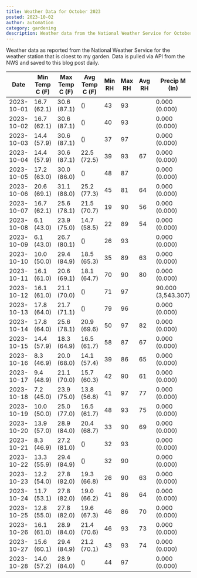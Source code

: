 ```yaml
---
title: Weather Data for October 2023
posted: 2023-10-02
author: automation
category: gardening
description: Weather data from the National Weather Service for October 2023
---
```


Weather data as reported from the National Weather Service for the weather station 
that is cloest to my garden. Data is pulled via API from the NWS and saved to this 
blog post daily.

|Date|Min Temp C (F)|Max Temp C (F)|Avg Temp C (F)|Min RH|Max RH|Avg RH|Precip M (In)|Avg Precip/Hr|
|---|---|---|---|---|---|---|---|---|
|2023-10-01|16.7 (62.1)|30.6 (87.1)| ()|43|93||0.000 (0.000)|0.000 (0.000)|
|2023-10-02|16.7 (62.1)|30.6 (87.1)| ()|40|93||0.000 (0.000)|0.000 (0.000)|
|2023-10-03|14.4 (57.9)|30.6 (87.1)| ()|37|97||0.000 (0.000)|0.000 (0.000)|
|2023-10-04|14.4 (57.9)|30.6 (87.1)|22.5 (72.5)|39|93|67|0.000 (0.000)|0.000 (0.000)|
|2023-10-05|17.2 (63.0)|30.0 (86.0)| ()|48|87||0.000 (0.000)|0.000 (0.000)|
|2023-10-06|20.6 (69.1)|31.1 (88.0)|25.2 (77.3)|45|81|64|0.000 (0.000)|0.000 (0.000)|
|2023-10-07|16.7 (62.1)|25.6 (78.1)|21.5 (70.7)|19|90|56|0.000 (0.000)|0.000 (0.000)|
|2023-10-08|6.1 (43.0)|23.9 (75.0)|14.7 (58.5)|22|89|54|0.000 (0.000)|0.000 (0.000)|
|2023-10-09|6.1 (43.0)|26.7 (80.1)| ()|26|93||0.000 (0.000)|0.000 (0.000)|
|2023-10-10|10.0 (50.0)|29.4 (84.9)|18.5 (65.3)|35|89|63|0.000 (0.000)|0.000 (0.000)|
|2023-10-11|16.1 (61.0)|20.6 (69.1)|18.1 (64.7)|70|90|80|0.000 (0.000)|0.000 (0.000)|
|2023-10-12|16.1 (61.0)|21.1 (70.0)| ()|71|97||90.000 (3,543.307)|82.402 (82.402)|
|2023-10-13|17.8 (64.0)|21.7 (71.1)| ()|79|96||0.000 (0.000)|0.000 (0.000)|
|2023-10-14|17.8 (64.0)|25.6 (78.1)|20.9 (69.6)|50|97|82|0.000 (0.000)|0.000 (0.000)|
|2023-10-15|14.4 (57.9)|18.3 (64.9)|16.5 (61.7)|58|87|67|0.000 (0.000)|0.000 (0.000)|
|2023-10-16|8.3 (46.9)|20.0 (68.0)|14.1 (57.4)|39|86|65|0.000 (0.000)|0.000 (0.000)|
|2023-10-17|9.4 (48.9)|21.1 (70.0)|15.7 (60.3)|42|90|61|0.000 (0.000)|0.000 (0.000)|
|2023-10-18|7.2 (45.0)|23.9 (75.0)|13.8 (56.8)|41|97|77|0.000 (0.000)|0.000 (0.000)|
|2023-10-19|10.0 (50.0)|25.0 (77.0)|16.5 (61.7)|48|93|75|0.000 (0.000)|0.000 (0.000)|
|2023-10-20|13.9 (57.0)|28.9 (84.0)|20.4 (68.7)|33|90|69|0.000 (0.000)|0.000 (0.000)|
|2023-10-21|8.3 (46.9)|27.2 (81.0)| ()|32|93||0.000 (0.000)|0.000 (0.000)|
|2023-10-22|13.3 (55.9)|29.4 (84.9)| ()|32|90||0.000 (0.000)|0.000 (0.000)|
|2023-10-23|12.2 (54.0)|27.8 (82.0)|19.3 (66.8)|26|90|63|0.000 (0.000)|0.000 (0.000)|
|2023-10-24|11.7 (53.1)|27.8 (82.0)|19.0 (66.2)|41|86|64|0.000 (0.000)|0.000 (0.000)|
|2023-10-25|12.8 (55.0)|27.8 (82.0)|19.6 (67.3)|46|86|70|0.000 (0.000)|0.000 (0.000)|
|2023-10-26|16.1 (61.0)|28.9 (84.0)|21.4 (70.6)|46|93|73|0.000 (0.000)|0.000 (0.000)|
|2023-10-27|15.6 (60.1)|29.4 (84.9)|21.2 (70.1)|43|93|74|0.000 (0.000)|0.000 (0.000)|
|2023-10-28|14.0 (57.2)|28.9 (84.0)| ()|44|97||0.000 (0.000)|0.000 (0.000)|
